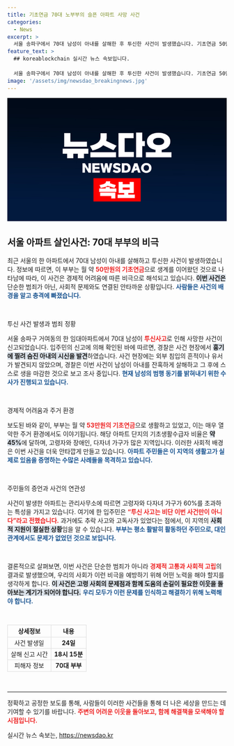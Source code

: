 ```yaml
---
title: 기초연금 70대 노부부의 슬픈 아파트 사망 사건
categories:
  - News
excerpt: >
  서울 송파구에서 70대 남성이 아내를 살해한 후 투신한 사건이 발생했습니다. 기초연금 50만원으로 고통받던 이 부부의 극단적 선택 이유는? 긴박한 사건의 전말을 확인하세요!
feature_text: >
  ## koreablockchain 실시간 뉴스 속보입니다.

  서울 송파구에서 70대 남성이 아내를 살해한 후 투신한 사건이 발생했습니다. 기초연금 50만원으로 고통받던 이 부부의 극단적 선택 이유는? 긴박한 사건의 전말을 확인하세요!
image: '/assets/img/newsdao_breakingnews.jpg'
---
```


<p><img src="/assets/img/newsdao_breakingnews.jpg" alt="koreablockchain 속보" /></p>

<h2 data-ke-size="size26">서울 아파트 살인사건: 70대 부부의 비극</h2>

<p data-ke-size="size16">최근 서울의 한 아파트에서 70대 남성이 아내를 살해하고 투신한 사건이 발생하였습니다. 정보에 따르면, 이 부부는 월 약 <b><span style="color: #ee2323;">50만원의 기초연금</span></b>으로 생계를 이어왔던 것으로 나타남에 따라, 이 사건은 경제적 어려움에 따른 비극으로 해석되고 있습니다. <b><span style="background-color: #21538527;">이번 사건은</span></b> 단순한 범죄가 아닌, 사회적 문제와도 연결된 안타까운 상황입니다. <b><span style="color: #1a5490;">사람들은 사건의 배경을 알고 충격에 빠졌습니다.</span></b></p>

<p data-ke-size="size16">&nbsp;</p>

<p>투신 사건 발생과 범죄 정황</p>

<p data-ke-size="size16">서울 송파구 거여동의 한 임대아파트에서 70대 남성이 <b><span style="color: #ee2323;">투신사고</span></b>로 인해 사망한 사건이 신고되었습니다. 입주민의 신고에 의해 확인된 바에 따르면, 경찰은 사건 현장에서 <b><span style="background-color: #21538527;">흉기에 찔려 숨진 아내의 시신을 발견</span></b>하였습니다. 사건 현장에는 외부 침입의 흔적이나 유서가 발견되지 않았으며, 경찰은 이번 사건이 남성이 아내를 잔혹하게 살해하고 그 후에 스스로 생을 마감한 것으로 보고 조사 중입니다. <b><span style="color: #1a5490;">현재 남성의 범행 동기를 밝혀내기 위한 수사가 진행되고 있습니다.</span></b></p>

<p data-ke-size="size16">&nbsp;</p>

<p>경제적 어려움과 주거 환경</p>

<p data-ke-size="size16">보도된 바와 같이, 부부는 월 약 <b><span style="color: #ee2323;">53만원의 기초연금</span></b>으로 생활하고 있었고, 이는 매우 열악한 주거 환경에서도 이야기됩니다. 해당 아파트 단지의 기초생활수급자 비율은 <b><span style="background-color: #21538527;">약 45%</b></span>에 달하며, 고령자와 장애인, 다자녀 가구가 많은 지역입니다. 이러한 사회적 배경은 이번 사건을 더욱 안타깝게 만들고 있습니다. <b><span style="color: #1a5490;">아파트 주민들은 이 지역의 생활고가 실제로 있음을 증명하는 수많은 사례들을 목격하고 있습니다.</span></b></p>

<p data-ke-size="size16">&nbsp;</p>

<p>주민들의 증언과 사건의 연관성</p>

<p data-ke-size="size16">사건이 발생한 아파트는 관리사무소에 따르면 고령자와 다자녀 가구가 60%를 초과하는 특성을 가지고 있습니다. 여기에 한 입주민은 <b><span style="color: #ee2323;">“투신 사고는 비단 이번 사건만이 아니다”라고 전했습니다.</span></b> 과거에도 추락 사고와 고독사가 있었다는 점에서, 이 지역의 <b><span style="background-color: #21538527;">사회적 지원이 절실한 상황</span></b>임을 알 수 있습니다. <b><span style="color: #1a5490;">부부는 평소 활발히 활동하던 주민으로, 대인관계에서도 문제가 없었던 것으로 보입니다.</span></b></p>

<p data-ke-size="size16">&nbsp;</p>

<p>결론적으로 살펴보면, 이번 사건은 단순한 범죄가 아니라 <b><span style="color: #ee2323;">경제적 고통과 사회적 고립</span></b>의 결과로 발생했으며, 우리의 사회가 이런 비극을 예방하기 위해 어떤 노력을 해야 할지를 생각하게 합니다. <b><span style="background-color: #21538527;">이 사건은 고령 사회의 문제점과 함께 도움의 손길이 필요한 이웃을 돌아보는 계기가 되어야 합니다.</span></b> <b><span style="color: #1a5490;">우리 모두가 이런 문제를 인식하고 해결하기 위해 노력해야 합니다.</span></b> </p>

<p data-ke-size="size16">&nbsp;</p>

<table style="width: 100%; border-collapse: collapse;">
  <tr>
    <th style="border: 1px solid #ddd; text-align: center;">상세정보</th>
    <th style="border: 1px solid #ddd; text-align: center;">내용</th>
  </tr>
  <tr>
    <td style="border: 1px solid #ddd; text-align: center;">사건 발생일</td>
    <td style="border: 1px solid #ddd; text-align: center;"><b>24일</b></td>
  </tr>
  <tr>
    <td style="border: 1px solid #ddd; text-align: center;">살해 신고 시간</td>
    <td style="border: 1px solid #ddd; text-align: center;"><b>18시 15분</b></td>
  </tr>
  <tr>
    <td style="border: 1px solid #ddd; text-align: center;">피해자 정보</td>
    <td style="border: 1px solid #ddd; text-align: center;"><b>70대 부부</b></td>
  </tr>
</table>

<p data-ke-size="size16">&nbsp;</p>

<hr style="border-top: 1px solid #ddd;"/> 

<p>정확하고 공정한 보도를 통해, 사람들이 이러한 사건들을 통해 더 나은 세상을 만드는 데 기여할 수 있기를 바랍니다. <b><span style="color: #ee2323;">주변의 어려운 이웃을 돌아보고, 함께 해결책을 모색해야 할 시점입니다.</span></b></p>
실시간 뉴스 속보는, <a href="https://newsdao.kr" rel="dofollow">https://newsdao.kr</a>


